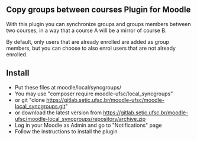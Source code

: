 Copy groups between courses Plugin for Moodle
---------------------------------------------------

With this plugin you can synchronize groups and groups members between two courses,
in a way that a course A will be a mirror of course B.

By default, only users that are already enrolled are added as group members,
but you can choose to also enrol users that are not already enrolled.

Install
-------

* Put these files at moodle/local/syncgroups/
 * You may use "composer require moodle-ufsc/local_syncgroups"
 * or git "clone https://gitlab.setic.ufsc.br/moodle-ufsc/moodle-local_syncgroups.git"
 * or download the latest version from https://gitlab.setic.ufsc.br/moodle-ufsc/moodle-local_syncgroups/repository/archive.zip
* Log in your Moodle as Admin and go to "Notifications" page
* Follow the instructions to install the plugin